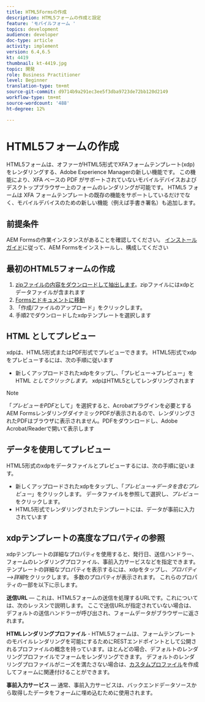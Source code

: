 ```yaml
---
title: HTML5Formsの作成
description: HTML5フォームの作成と設定
feature: 'モバイルフォーム '
topics: development
audience: developer
doc-type: article
activity: implement
version: 6.4,6.5
kt: 4419
thumbnail: kt-4419.jpg
topic: 開発
role: Business Practitioner
level: Beginner
translation-type: tm+mt
source-git-commit: d9714b9a291ec3ee5f3dba9723de72bb120d2149
workflow-type: tm+mt
source-wordcount: '488'
ht-degree: 12%

---
```



# HTML5フォームの作成

HTML5フォームは、オファーがHTML5形式でXFAフォームテンプレート(xdp)をレンダリングする、Adobe Experience Managerの新しい機能です。 この機能により、XFA ベースの PDF がサポートされていないモバイルデバイスおよびデスクトップブラウザー上のフォームのレンダリングが可能です。 HTML5 フォームは XFA フォームテンプレートの既存の機能をサポートしているだけでなく、モバイルデバイスのための新しい機能（例えば手書き署名）も追加します。

## 前提条件

AEM Formsの作業インスタンスがあることを確認してください。 [インストールガイド](https://docs.adobe.com/content/help/en/experience-manager-65/forms/install-aem-forms/osgi-installation/installing-configuring-aem-forms-osgi.html)に従って、AEM Formsをインストールし、構成してください

## 最初のHTML5フォームの作成

1. [zipファイルの内容をダウンロードして抽出します](assets/assets.zip)。zipファイルにはxdpとデータファイルが含まれます
2. [Formsとドキュメントに移動](http://localhost:4502/aem/forms.html/content/dam/formsanddocuments)
3. 「作成/ファイルのアップロード」をクリックします。
4. 手順2でダウンロードしたxdpテンプレートを選択します

## HTML としてプレビュー

xdpは、HTML5形式またはPDF形式でプレビューできます。 HTML5形式でxdpをプレビューするには、次の手順に従います

* 新しくアップロードされたxdpをタップし、「プレビュー->プレビュー」をHTML _としてクリックします。_ xdpはHTML5としてレンダリングされます

>[!NOTE]
>「_プレビューをPDF_&#x200B;として」を選択すると、Acrobatプラグインを必要とするAEM FormsレンダリングダイナミックPDFが表示されるので、レンダリングされたPDFはブラウザに表示されません。PDFをダウンロードし、Adobe Acrobat/Readerで開いて表示します


## データを使用してプレビュー

HTML5形式のxdpをデータファイルとプレビューするには、次の手順に従います。

* 新しくアップロードされたxdpをタップし、「_プレビュー->データを含むプレビュー_」をクリックします。 データファイルを参照して選択し、_プレビュー_&#x200B;をクリックします。
* HTML5形式でレンダリングされたテンプレートには、データが事前に入力されています

## xdpテンプレートの高度なプロパティの参照

xdpテンプレートの詳細なプロパティを使用すると、発行日、送信ハンドラー、フォームのレンダリングプロファイル、事前入力サービスなどを指定できます。 テンプレートの詳細なプロパティを表示するには、xdpをタップし、_プロパティ —>詳細_&#x200B;をクリックします。 多数のプロパティが表示されます。 これらのプロパティの一部を以下に示します。

**送信URL**  — これは、HTML5フォームの送信を処理するURLです。これについては、次のレッスンで説明します。 ここで送信URLが指定されていない場合は、デフォルトの送信ハンドラーが呼び出され、フォームデータがブラウザーに返されます。

**HTMLレンダリングプロファイル** - HTML5フォームは、フォームテンプレートのモバイルレンダリングを可能にするためにRESTエンドポイントとして公開されるプロファイルの概念を持っています。ほとんどの場合、デフォルトのレンダリングプロファイルでフォームをレンダリングできます。 デフォルトのレンダリングプロファイルがニーズを満たさない場合は、[カスタムプロファイル](https://docs.adobe.com/content/help/en/experience-manager-64/forms/html5-forms/custom-profile.html)を作成してフォームに関連付けることができます。

**事前入力サービス**  — 通常、事前入力サービスは、バックエンドデータソースから取得したデータをフォームに埋め込むために使用されます。

